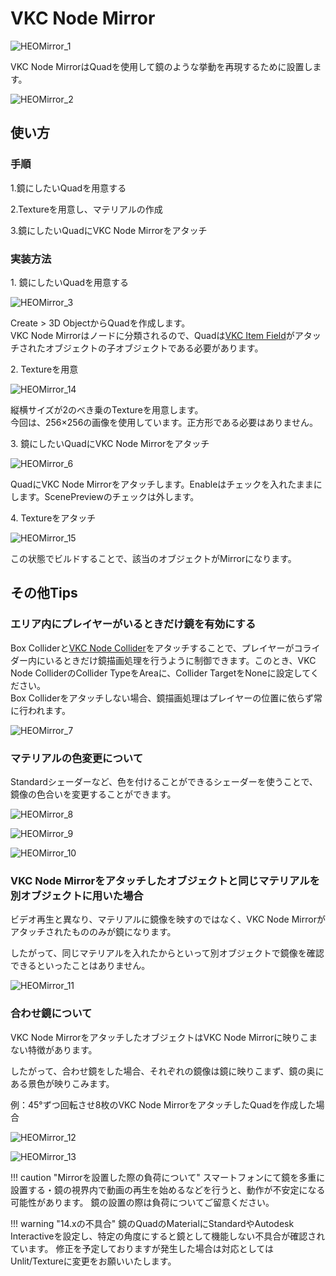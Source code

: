# VKC Node Mirror

![HEOMirror_1](img/HEOMirror_1.jpg)

VKC Node MirrorはQuadを使用して鏡のような挙動を再現するために設置します。

![HEOMirror_2](img/HEOMirror_2.jpg)

## 使い方

### 手順

1.鏡にしたいQuadを用意する

2.Textureを用意し、マテリアルの作成

3.鏡にしたいQuadにVKC Node Mirrorをアタッチ

### 実装方法

1\. 鏡にしたいQuadを用意する

![HEOMirror_3](img/HEOMirror_3.jpg)

Create > 3D ObjectからQuadを作成します。<br>
VKC Node Mirrorはノードに分類されるので、Quadは[VKC Item Field](VKCItemField.md)がアタッチされたオブジェクトの子オブジェクトである必要があります。

2\. Textureを用意

![HEOMirror_14](img/HEOMirror_14.jpg)

縦横サイズが2のべき乗のTextureを用意します。<br>
今回は、256×256の画像を使用しています。正方形である必要はありません。

3\. 鏡にしたいQuadにVKC Node Mirrorをアタッチ

![HEOMirror_6](img/HEOMirror_6.jpg)

QuadにVKC Node Mirrorをアタッチします。Enableはチェックを入れたままにします。ScenePreviewのチェックは外します。

4\. Textureをアタッチ

![HEOMirror_15](img/HEOMirror_15.jpg)

この状態でビルドすることで、該当のオブジェクトがMirrorになります。

## その他Tips

### エリア内にプレイヤーがいるときだけ鏡を有効にする

Box Colliderと[VKC Node Collider](VKCNodeCollider.md)をアタッチすることで、プレイヤーがコライダー内にいるときだけ鏡描画処理を行うように制御できます。このとき、VKC Node ColliderのCollider TypeをAreaに、Collider TargetをNoneに設定してください。<br>
Box Colliderをアタッチしない場合、鏡描画処理はプレイヤーの位置に依らず常に行われます。

![HEOMirror_7](img/HEOMirror_7.jpg)

### マテリアルの色変更について

Standardシェーダーなど、色を付けることができるシェーダーを使うことで、鏡像の色合いを変更することができます。

![HEOMirror_8](img/HEOMirror_8.jpg)

![HEOMirror_9](img/HEOMirror_9.jpg)

![HEOMirror_10](img/HEOMirror_10.jpg)

### VKC Node Mirrorをアタッチしたオブジェクトと同じマテリアルを別オブジェクトに用いた場合

ビデオ再生と異なり、マテリアルに鏡像を映すのではなく、VKC Node Mirrorがアタッチされたもののみが鏡になります。

したがって、同じマテリアルを入れたからといって別オブジェクトで鏡像を確認できるといったことはありません。

![HEOMirror_11](img/HEOMirror_11.jpg)

### 合わせ鏡について

VKC Node MirrorをアタッチしたオブジェクトはVKC Node Mirrorに映りこまない特徴があります。

したがって、合わせ鏡をした場合、それぞれの鏡像は鏡に映りこまず、鏡の奥にある景色が映りこみます。

例：45°ずつ回転させ8枚のVKC Node MirrorをアタッチしたQuadを作成した場合

![HEOMirror_12](img/HEOMirror_12.jpg)

![HEOMirror_13](img/HEOMirror_13.jpg)

!!! caution "Mirrorを設置した際の負荷について"
    スマートフォンにて鏡を多重に設置する・鏡の視界内で動画の再生を始めるなどを行うと、動作が不安定になる可能性があります。
    鏡の設置の際は負荷についてご留意ください。

!!! warning "14.xの不具合"
    鏡のQuadのMaterialにStandardやAutodesk Interactiveを設定し、特定の角度にすると鏡として機能しない不具合が確認されています。
    修正を予定しておりますが発生した場合は対応としてはUnlit/Textureに変更をお願いいたします。
